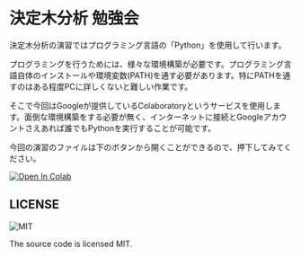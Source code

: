 # 決定木分析 勉強会

決定木分析の演習ではプログラミング言語の「Python」を使用して行います。

プログラミングを行うためには、様々な環境構築が必要です。プログラミング言語自体のインストールや環境変数(PATH)を通す必要があります。特にPATHを通すのはある程度PCに詳しくないと難しい作業です。

そこで今回はGoogleが提供しているColaboratoryというサービスを使用します。面倒な環境構築をする必要が無く、インターネットに接続とGoogleアカウントさえあれば誰でもPythonを実行することが可能です。

今回の演習のファイルは下のボタンから開くことができるので、押下してみてください。

[![Open In Colab](https://colab.research.google.com/assets/colab-badge.svg)](https://colab.research.google.com/github/e4rll/FUseminer_20211228/blob/master/【演習用】20211228_DecisionTree.ipynb)

## LICENSE

![MIT](https://img.shields.io/github/license/e4rll/FUseminer_20211228)

The source code is licensed MIT.
